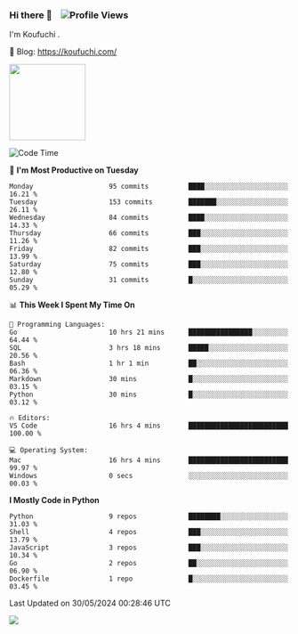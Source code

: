 ### Hi there 👋 &nbsp;&nbsp; ![Profile Views](https://komarev.com/ghpvc/?username=Koufuchi&base=200)

I'm Koufuchi . 

📔 Blog: <https://koufuchi.com/>

<img align="" height="137px" src="https://github-readme-stats-seven-nu-30.vercel.app/api?username=Koufuchi&hide=issues,contribs&hide_rank=true&show_icons=true&line_height=21&theme=radical&locale=en" />
<!-- <img align="" height="137px" src="https://github-readme-stats-seven-nu-30.vercel.app/api/top-langs/?username=Koufuchi&layout=compact&hide=blade,html,css,pug,scss&theme=radical&locale=en" /> -->

<!--START_SECTION:waka-->
![Code Time](http://img.shields.io/badge/Code%20Time-615%20hrs%2040%20mins-blue)

📅 **I'm Most Productive on Tuesday** 

```text
Monday                   95 commits          ████░░░░░░░░░░░░░░░░░░░░░   16.21 % 
Tuesday                  153 commits         ███████░░░░░░░░░░░░░░░░░░   26.11 % 
Wednesday                84 commits          ████░░░░░░░░░░░░░░░░░░░░░   14.33 % 
Thursday                 66 commits          ███░░░░░░░░░░░░░░░░░░░░░░   11.26 % 
Friday                   82 commits          ███░░░░░░░░░░░░░░░░░░░░░░   13.99 % 
Saturday                 75 commits          ███░░░░░░░░░░░░░░░░░░░░░░   12.80 % 
Sunday                   31 commits          █░░░░░░░░░░░░░░░░░░░░░░░░   05.29 % 
```


📊 **This Week I Spent My Time On** 

```text
💬 Programming Languages: 
Go                       10 hrs 21 mins      ████████████████░░░░░░░░░   64.44 % 
SQL                      3 hrs 18 mins       █████░░░░░░░░░░░░░░░░░░░░   20.56 % 
Bash                     1 hr 1 min          ██░░░░░░░░░░░░░░░░░░░░░░░   06.36 % 
Markdown                 30 mins             █░░░░░░░░░░░░░░░░░░░░░░░░   03.15 % 
Python                   30 mins             █░░░░░░░░░░░░░░░░░░░░░░░░   03.12 % 

🔥 Editors: 
VS Code                  16 hrs 4 mins       █████████████████████████   100.00 % 

💻 Operating System: 
Mac                      16 hrs 4 mins       █████████████████████████   99.97 % 
Windows                  0 secs              ░░░░░░░░░░░░░░░░░░░░░░░░░   00.03 % 
```

**I Mostly Code in Python** 

```text
Python                   9 repos             ████████░░░░░░░░░░░░░░░░░   31.03 % 
Shell                    4 repos             ███░░░░░░░░░░░░░░░░░░░░░░   13.79 % 
JavaScript               3 repos             ███░░░░░░░░░░░░░░░░░░░░░░   10.34 % 
Go                       2 repos             ██░░░░░░░░░░░░░░░░░░░░░░░   06.90 % 
Dockerfile               1 repo              █░░░░░░░░░░░░░░░░░░░░░░░░   03.45 % 
```




 Last Updated on 30/05/2024 00:28:46 UTC
<!--END_SECTION:waka-->

![](https://hit.yhype.me/github/profile?user_id=46078832)
